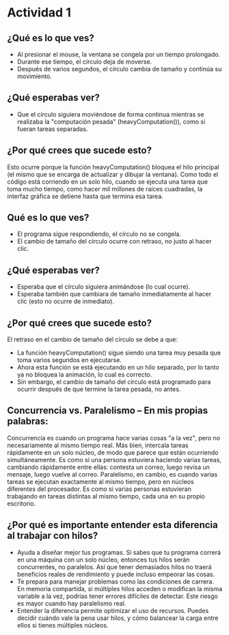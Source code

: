 # Actividad 1

## ¿Qué es lo que ves?
*	Al presionar el mouse, la ventana se congela por un tiempo prolongado.
*	Durante ese tiempo, el círculo deja de moverse.
*	Después de varios segundos, el círculo cambia de tamaño y continúa su movimiento.
## ¿Qué esperabas ver?
*	Que el círculo siguiera moviéndose de forma continua mientras se realizaba la "computación pesada" (heavyComputation()), como si fueran tareas separadas.
## ¿Por qué crees que sucede esto?
Esto ocurre porque la función heavyComputation() bloquea el hilo principal (el mismo que se encarga de actualizar y dibujar la ventana). Como todo el código está corriendo en un solo hilo, cuando se ejecuta una tarea que toma mucho tiempo, como hacer mil millones de raíces cuadradas, la interfaz gráfica se detiene hasta que termina esa tarea.
## Qué es lo que ves?
* El programa sigue respondiendo, el círculo no se congela.
* El cambio de tamaño del círculo ocurre con retraso, no justo al hacer clic.
## ¿Qué esperabas ver?
* Esperaba que el círculo siguiera animándose (lo cual ocurre).
* Esperaba también que cambiara de tamaño inmediatamente al hacer clic (esto no ocurre de inmediato).
## ¿Por qué crees que sucede esto?
El retraso en el cambio de tamaño del círculo se debe a que:
* La función heavyComputation() sigue siendo una tarea muy pesada que toma varios segundos en ejecutarse.
* Ahora esta función se está ejecutando en un hilo separado, por lo tanto ya no bloquea la animación, lo cual es correcto.
* Sin embargo, el cambio de tamaño del círculo está programado para ocurrir después de que termine la tarea pesada, no antes.

## Concurrencia vs. Paralelismo – En mis propias palabras:
Concurrencia es cuando un programa hace varias cosas "a la vez", pero no necesariamente al mismo tiempo real. Más bien, intercala tareas rápidamente en un solo núcleo, de modo que parece que están ocurriendo simultáneamente. Es como si una persona estuviera haciendo varias tareas, cambiando rápidamente entre ellas: contesta un correo, luego revisa un mensaje, luego vuelve al correo.
Paralelismo, en cambio, es cuando varias tareas se ejecutan exactamente al mismo tiempo, pero en núcleos diferentes del procesador. Es como si varias personas estuvieran trabajando en tareas distintas al mismo tiempo, cada una en su propio escritorio.
## ¿Por qué es importante entender esta diferencia al trabajar con hilos?
*	Ayuda a diseñar mejor tus programas. Si sabes que tu programa correrá en una máquina con un solo núcleo, entonces tus hilos serán concurrentes, no paralelos. Así que tener demasiados hilos no traerá beneficios reales de rendimiento y puede incluso empeorar las cosas.
*	Te prepara para manejar problemas como las condiciones de carrera. En memoria compartida, si múltiples hilos acceden o modifican la misma variable a la vez, podrías tener errores difíciles de detectar. Este riesgo es mayor cuando hay paralelismo real.
*	Entender la diferencia permite optimizar el uso de recursos. Puedes decidir cuándo vale la pena usar hilos, y cómo balancear la carga entre ellos si tienes múltiples núcleos.
